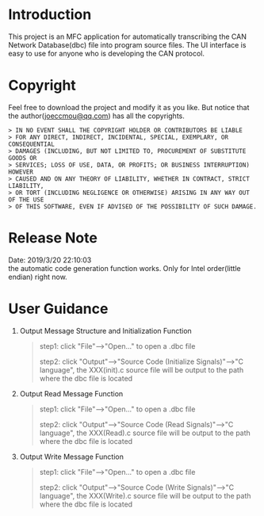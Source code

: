 # Introduction
This project is an MFC application for automatically transcribing the CAN Network Database(dbc) file into program source files. 
The UI interface is easy to use for anyone who is developing the CAN protocol.

# Copyright
Feel free to download the project and modify it as you like. But notice that the author(joeccmou@qq.com) has all the copyrights.
	
	> IN NO EVENT SHALL THE COPYRIGHT HOLDER OR CONTRIBUTORS BE LIABLE
	> FOR ANY DIRECT, INDIRECT, INCIDENTAL, SPECIAL, EXEMPLARY, OR CONSEQUENTIAL
	> DAMAGES (INCLUDING, BUT NOT LIMITED TO, PROCUREMENT OF SUBSTITUTE GOODS OR
	> SERVICES; LOSS OF USE, DATA, OR PROFITS; OR BUSINESS INTERRUPTION) HOWEVER
	> CAUSED AND ON ANY THEORY OF LIABILITY, WHETHER IN CONTRACT, STRICT LIABILITY,
	> OR TORT (INCLUDING NEGLIGENCE OR OTHERWISE) ARISING IN ANY WAY OUT OF THE USE
	> OF THIS SOFTWARE, EVEN IF ADVISED OF THE POSSIBILITY OF SUCH DAMAGE.

# Release Note
Date: 2019/3/20 22:10:03   
the automatic code generation function works. Only for Intel order(little endian) right now.

	
# User Guidance
1. Output Message Structure and Initialization Function
	> step1: click "File"-->"Open..." to open a .dbc file
	>  
	> step2: click "Output"-->"Source Code (Initialize Signals)"-->"C language", the XXX(init).c source file will be output to the path where the dbc file is located
	
2. Output Read Message Function
	> step1: click "File"-->"Open..." to open a .dbc file
	>  
	> step2: click "Output"-->"Source Code (Read Signals)"-->"C language", the XXX(Read).c source file will be output to the path where the dbc file is located	
	
3. Output Write Message Function
	> step1: click "File"-->"Open..." to open a .dbc file
	>  
	> step2: click "Output"-->"Source Code (Write Signals)"-->"C language", the XXX(Write).c source file will be output to the path where the dbc file is located	
	
